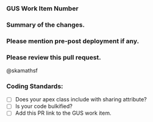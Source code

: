 ### GUS Work Item Number
### Summary of the changes.
### Please mention pre-post deployment if any.
### Please review this pull request.
   @skamathsf
### Coding Standards:
- [ ] Does your apex class include with sharing attribute?
- [ ] Is your code bulkified?
- [ ] Add this PR link to the GUS work item.
